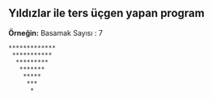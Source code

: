 ## Yıldızlar ile ters üçgen yapan program

**Örneğin:** Basamak Sayısı : 7

    *************
     ***********
      *********
       *******
        *****
         ***
          *
